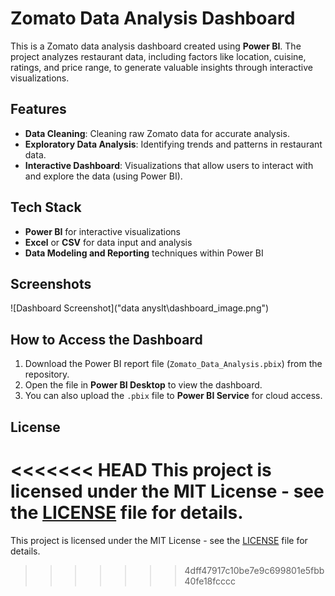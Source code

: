# Zomato Data Analysis Dashboard

This is a Zomato data analysis dashboard created using **Power BI**. The project analyzes restaurant data, including factors like location, cuisine, ratings, and price range, to generate valuable insights through interactive visualizations.

## Features

- **Data Cleaning**: Cleaning raw Zomato data for accurate analysis.
- **Exploratory Data Analysis**: Identifying trends and patterns in restaurant data.
- **Interactive Dashboard**: Visualizations that allow users to interact with and explore the data (using Power BI).

## Tech Stack

- **Power BI** for interactive visualizations
- **Excel** or **CSV** for data input and analysis
- **Data Modeling and Reporting** techniques within Power BI

## Screenshots

![Dashboard Screenshot]("data anyslt\dashboard_image.png")

## How to Access the Dashboard

1. Download the Power BI report file (`Zomato_Data_Analysis.pbix`) from the repository.
2. Open the file in **Power BI Desktop** to view the dashboard.
3. You can also upload the `.pbix` file to **Power BI Service** for cloud access.

## License

<<<<<<< HEAD
This project is licensed under the MIT License - see the [LICENSE](LICENSE) file for details.
=======
This project is licensed under the MIT License - see the [LICENSE](LICENSE) file for details.
>>>>>>> 4dff47917c10be7e9c699801e5fbb40fe18fcccc
